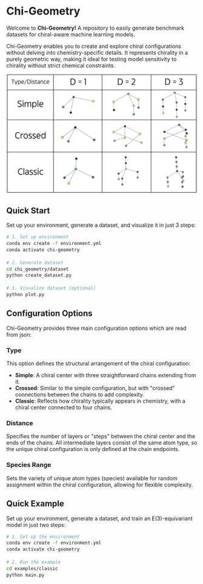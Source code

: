 # Chi-Geometry
Welcome to **Chi-Geometry!** A repository to easily generate benchmark datasets for chiral-aware machine learning models.

Chi-Geometry enables you to create and explore chiral configurations without delving into chemistry-specific details. It represents chirality in a purely geometric way, making it ideal for testing model sensitivity to chirality without strict chemical constraints.

![Chiral Configurations](images/configurations_table.png)


## Quick Start

Set up your environment, generate a dataset, and visualize it in just 3 steps:

```bash
# 1. Set up environment
conda env create -f environment.yml
conda activate chi-geometry

# 2. Generate dataset
cd chi_geometry/dataset
python create_dataset.py

# 3. Visualize dataset (optional)
python plot.py
```


## Configuration Options

Chi-Geometry provides three main configuration options which are read from json:

### Type
This option defines the structural arrangement of the chiral configuration:
- **Simple**: A chiral center with three straightforward chains extending from it.
- **Crossed**: Similar to the simple configuration, but with "crossed" connections between the chains to add complexity.
- **Classic**: Reflects how chirality typically appears in chemistry, with a chiral center connected to four chains.

### Distance
Specifies the number of layers or "steps" between the chiral center and the ends of the chains. All intermediate layers consist of the same atom type, so the unique chiral configuration is only defined at the chain endpoints.

### Species Range
Sets the variety of unique atom types (species) available for random assignment within the chiral configuration, allowing for flexible complexity.


## Quick Example

Set up your environment, generate a dataset, and train an E(3)-equivariant model in just two steps:

```bash
# 1. Set up the environment
conda env create -f environment.yml
conda activate chi-geometry

# 2. Run the example
cd examples/classic
python main.py
```
